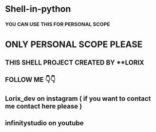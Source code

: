 # Shell-in-python
### YOU CAN USE THIS FOR PERSONAL SCOPE
# ONLY PERSONAL SCOPE PLEASE
## THIS SHELL PROJECT CREATED BY **LORIX

## FOLLOW ME 👇👇
## Lorix_dev on instagram ( if you want to contact me contact here please )
## infinitystudio on youtube
